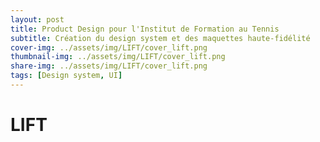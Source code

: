 ```yaml
---
layout: post
title: Product Design pour l'Institut de Formation au Tennis
subtitle: Création du design system et des maquettes haute-fidélité
cover-img: ../assets/img/LIFT/cover_lift.png
thumbnail-img: ../assets/img/LIFT/cover_lift.png
share-img: ../assets/img/LIFT/cover_lift.png
tags: [Design system, UI]
---
```


# LIFT

